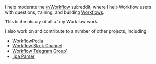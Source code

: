 I help moderate the [/r/Workflow](https://www.reddit.com/r/workflow/) subreddit, where I help Workflow users with questions, training, and building [Workflows](https://workflow.is).

This is the history of all of my Workflow work.

I also work on and contribute to a number of other projects, including:
* [WorkflowPedia](http://workflowpedia.deanlyoung.com/index.php?title=Main_Page)
* [Workflow Slack Channel](http://workflow-public.herokuapp.com/)
* [Workflow Telegram Group](https://t.me/workflowHQ)'
* [.ipa Parser](https://github.com/deanlyoung/ipa-parser)
